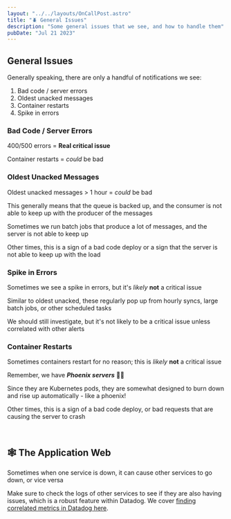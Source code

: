 ```yaml
---
layout: "../../layouts/OnCallPost.astro"
title: "🪲 General Issues"
description: "Some general issues that we see, and how to handle them"
pubDate: "Jul 21 2023"
---
```


## General Issues

Generally speaking, there are only a handful of notifications we see:

1. Bad code / server errors
1. Oldest unacked messages
1. Container restarts
1. Spike in errors

### Bad Code / Server Errors

400/500 errors = **Real critical issue**

Container restarts = *could* be bad

### Oldest Unacked Messages

Oldest unacked messages > 1 hour = *could* be bad

This generally means that the queue is backed up, and the consumer is not able to keep up with the producer of the messages

Sometimes we run batch jobs that produce a lot of messages, and the server is not able to keep up

Other times, this is a sign of a bad code deploy or a sign that the server is not able to keep up with the load

### Spike in Errors

Sometimes we see a spike in errors, but it's *likely* **not** a critical issue

Similar to oldest unacked, these regularly pop up from hourly syncs, large batch jobs, or other scheduled tasks

We should still investigate, but it's not likely to be a critical issue unless correlated with other alerts

### Container Restarts

Sometimes containers restart for no reason; this is *likely* **not** a critical issue

Remember, we have ***Phoenix servers*** 🐦‍🔥

Since they are Kubernetes pods, they are somewhat designed to burn down and rise up automatically - like a phoenix!

Other times, this is a sign of a bad code deploy, or bad requests that are causing the server to crash

<br/>

## 🕸️ The Application Web

Sometimes when one service is down, it can cause other services to go down, or vice versa

Make sure to check the logs of other services to see if they are also having issues, which is a robust feature within Datadog. We cover [finding correlated metrics in Datadog here](/oncall/tips-tricks#datadog).

<br/>